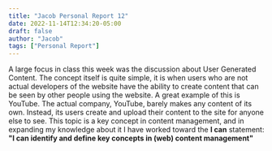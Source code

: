 ```yaml
---
title: "Jacob Personal Report 12"
date: 2022-11-14T12:34:20-05:00
draft: false
author: "Jacob"
tags: ["Personal Report"]
---
```


A large focus in class this week was the discussion about User Generated Content. The concept itself is quite simple, it is when users who are not actual developers of the website have the ability to create content that can be seen by other people using the website. A great example of this is YouTube. The actual company, YouTube, barely makes any content of its own. Instead, its users create and upload their content to the site for anyone else to see. This topic is a key concept in content management, and in expanding my knowledge about it I have worked toward the **I can** statement: **"I can identify and define key concepts in (web) content management"**